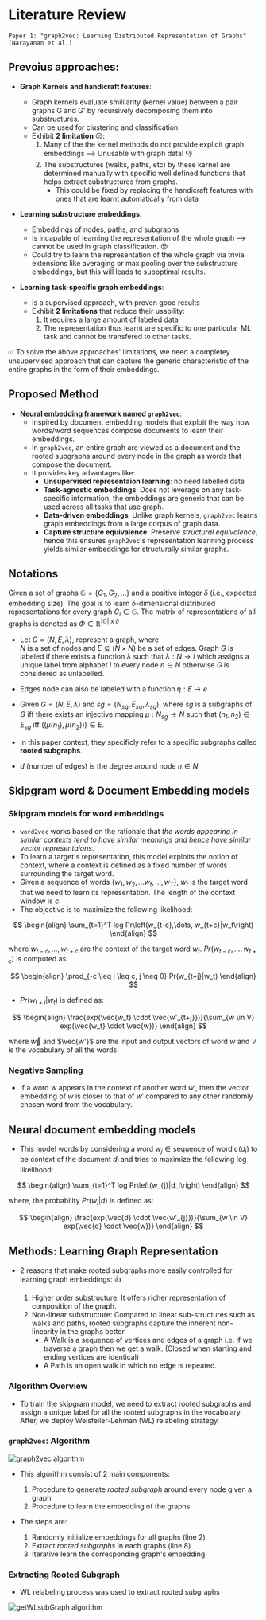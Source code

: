 # Literature Review

    Paper 1: "graph2vec: Learning Distributed Representation of Graphs" (Narayanan et al.)

## Prevoius approaches:

- **Graph Kernels and handicraft features**:

  - Graph kernels evaluate smililarity (kernel value) between a pair graphs G and G' by recursively decomposing them into substructures.
  - Can be used for clustering and classification.
  - Exhibit **2 limitation** 😒:
    1. Many of the the kernel methods do not provide explicit graph embeddings --> Unusable with graph data! 👎
    2. The substructures (walks, paths, etc) by these kernel are determined manually with specific well defined functions that helps extract substructures from graphs.
       - This could be fixed by replacing the handicraft features with ones that are learnt automatically from data

- **Learning substructure embeddings**:

  - Embeddings of nodes, paths, and subgraphs
  - Is incapable of learning the representation of the whole graph --> cannot be used in graph classification. 😒
  - Could try to learn the representation of the whole graph via trivia extensions like averaging or max pooling over the substructure embeddings, but this will leads to suboptimal results.

- **Learning task-specific graph embeddings**:
  - Is a supervised approach, with proven good results
  - Exhibit **2 limitations** that reduce their usability:
    1. It requires a large amount of labeled data
    2. The representation thus learnt are specific to one particular ML task and cannot be transfered to other tasks.

✅ To solve the above approaches' limitations, we need a completey unsupervised approach that can capture the generic characteristic of the entire graphs in the form of their embeddings.

## Proposed Method

- **Neural embedding framework named `graph2vec`**:
  - Inspired by document embedding models that exploit the way how words/word sequences compose documents to learn their embeddings.
  - In `graph2vec`, an entire graph are viewed as a document and the rooted subgraphs around every node in the graph as words that compose the document.
  - It provides key advantages like:
    - **Unsupervised representaion learning**: no need labelled data
    - **Task-agnostic embeddings**: Does not leverage on any task-specific information, the embeddings are generic that can be used across all tasks that use graph.
    - **Data-driven embeddings**: Unlike graph kernels, `graph2vec` learns graph embeddings from a large corpus of graph data.
    - **Capture structure equivalence**: Preserve _structural equivalence_, hence this ensures `graph2vec`'s representation learining process yields similar embeddings for structurally similar graphs.

## Notations

Given a set of graphs $\mathbb{G} = \{G_1,G_2,\dots\}$ and a positive integer $\delta$ (i.e., expected embedding size). The goal is to learn $\delta\text{-dimensional distributed representations}$ for every graph $G_i \in \mathbb{G}$.
The matrix of representations of all graphs is denoted as $\Phi \in \mathbb{R}^{|\mathbb{G}|\text{ x }\delta}$

- Let $G = (N,E,\lambda)$, represent a graph, where <br/>
  $N$ is a set of nodes and $E \subseteq (N \times N)$ be a set of edges. Graph $G$ is labeled if there exists a function $\lambda$ such that $\lambda : N \rightarrow l$ which assigns a unique label from alphabet $l$ to every node $n \in N$ otherwise $G$ is considered as unlabelled.

- Edges node can also be labeled with a function $\eta : E \rightarrow e$
- Given $G = (N,E,\lambda)$ and $sg = (N_{sg},E_{sg}, \lambda_{sg})$, where $sg$ is a subgraphs of $G$ iff there exists an injective mapping $\mu : N_{sg} \rightarrow N$ such that $(n_1,n_2) \in E_{sg}$ iff $((\mu(n_1),\mu(n_2))) \in E.$
- In this paper context, they specificly refer to a specific subgraphs called **rooted subgraphs**.
- $d$ (number of edges) is the degree around node $n \in N$

## Skipgram word & Document Embedding models

### Skipgram models for word embeddings

- `word2vec` works based on the rationale that _the words appearing in similar contexts tend to have similar meanings and hence have similar vector representaions_.
- To learn a target's representation, this model exploits the notion of context, where a context is defined as a fixed number of words surrounding the target word.
- Given a sequence of words {${w_1,w_2,\dots w_t, \dots, w_T}$}, $w_t$ is the target word that we need to learn its representation. The length of the context window is $c$.
- The objective is to maximize the following likelihood:

$$
\begin{align}
\sum_{t=1}^T log  Pr\left(w_{t-c},\dots, w_{t+c}|w_t\right)
\end{align}
$$

$\text{where } w_{t-c},\dots,w_{t+c} \text{ are the context of the target word } w_t.$
$Pr(w_{t-c},\dots,w_{t+c})$ is computed as:

$$
\begin{align}
\prod_{-c \leq j \leq c, j \neq 0} Pr(w_{t+j}|w_t)
\end{align}
$$

- $Pr(w_{t+j}|w_t)$ is defined as:

$$
\begin{align}
\frac{exp(\vec{w_t} \cdot \vec{w'_{t+j}})}{\sum_{w \in V} exp(\vec{w_t} \cdot \vec{w})}
\end{align}
$$

where $\vec{w}$ and $\vec{w'}$ are the input and output vectors of word $w$ and $V$ is the vocabulary of all the words.

### Negative Sampling

- If a word $w$ appears in the context of another word $w'$, then the vector embedding of $w$ is closer to that of $w'$ compared to any other randomly chosen word from the vocabulary.

## Neural document embedding models

- This model words by considering a word $w_j \in \text{sequence of word } c(d_i)$ to be context of the document $d_i$ and tries to maximize the following log likelihood:

$$
\begin{align}
\sum_{t=1}^T log  Pr\left(w_{j}|d_i\right)
\end{align}
$$

where, the probability $Pr(w_i|d)$ is defined as:

$$
\begin{align}
\frac{exp(\vec{d} \cdot \vec{w'_{j}})}{\sum_{w \in V} exp(\vec{d} \cdot \vec{w})}
\end{align}
$$

## Methods: Learning Graph Representation

- 2 reasons that make rooted subgraphs more easily controlled for learning graph embeddings: 👍

  1. Higher order substructure: It offers richer representation of composition of the graph.
  2. Non-linear substructure: Compared to linear sub-structures such as walks and paths, rooted subgraphs capture the inherent non-linearity in the graphs better.
     - A Walk is a sequence of vertices and edges of a graph i.e. if we traverse a graph then we get a walk. (Closed when starting and ending vertices are identical)
     - A Path is an open walk in which no edge is repeated.

### Algorithm Overview

- To train the skipgram model, we need to extract rooted subgraphs and assign a unique label for all the rooted subgraphs in the vocabulary. After, we deploy Weisfeiler-Lehman (WL) relabeling strategy.

### `graph2vec`: Algorithm

![graph2vec algorithm](/image/graph2vec_algo.png "graph2vec algorithm")

- This algorithm consist of 2 main components:

  1. Procedure to generate _rooted subgraph_ around every node given a graph
  2. Procedure to learn the embedding of the graphs

- The steps are:
  1. Randomly initialize embeddings for all graphs (line 2)
  2. Extract _rooted subgraphs_ in each graphs (line 8)
  3. Iterative learn the corresponding graph's embedding

### Extracting Rooted Subgraph

- WL relabeling process was used to extract rooted subgraphs

![getWLsubGraph algorithm](/image/getWLsubGraph_algo.png "getWLsubGraph algorithm")

